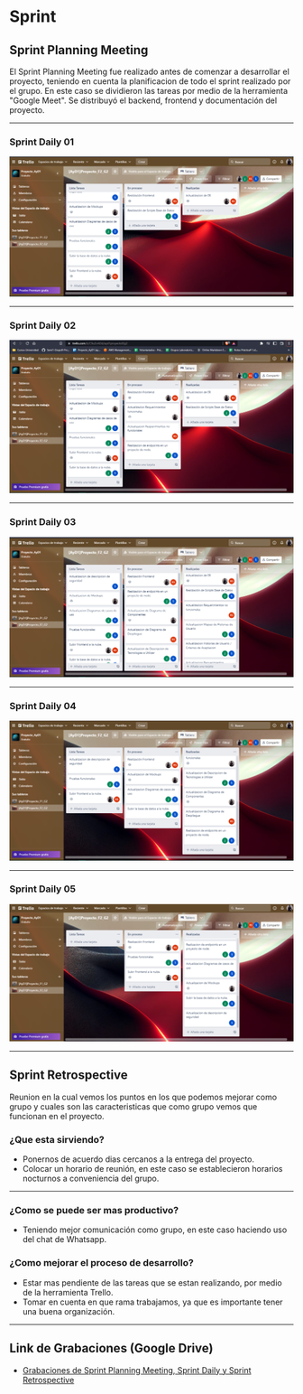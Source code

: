 # Sprint
## Sprint Planning Meeting
El Sprint Planning Meeting fue realizado antes de comenzar a desarrollar el proyecto, teniendo en cuenta la planificacion de todo el sprint realizado por el grupo. En este caso se dividieron las tareas por medio de la herramienta "Google Meet". Se distribuyó el backend, frontend y documentación del proyecto.
**** 

### Sprint Daily 01

![](../img/Sprint%20Daily/Sprint%20Daily%2003.PNG)
**** 

### Sprint Daily 02

![](../img/Sprint%20Daily/Sprint%20Daily%2004.PNG)
**** 

### Sprint Daily 03

![](../img/Sprint%20Daily/Sprint%20Daily%2005.PNG)
**** 

### Sprint Daily 04

![](../img/Sprint%20Daily/Sprint%20Daily%2006.PNG)
*** 

### Sprint Daily 05

![](../img/Sprint%20Daily/Sprint%20Daily%2007.PNG)
***  

## Sprint Retrospective
Reunion en la cual vemos los puntos en los que podemos mejorar como grupo y cuales son las caracteristicas que como grupo vemos que funcionan en el proyecto.

### ¿Que esta sirviendo?
* Ponernos de acuerdo dias cercanos a la entrega del proyecto.
* Colocar un horario de reunión, en este caso se establecieron horarios nocturnos a conveniencia del grupo.
***
### ¿Como se puede ser mas productivo?
* Teniendo mejor comunicación como grupo, en este caso haciendo uso del chat de Whatsapp.

### ¿Como mejorar el proceso de desarrollo?
* Estar mas pendiente de las tareas que se estan realizando, por medio de la herramienta Trello.
* Tomar en cuenta en que rama trabajamos, ya que es importante tener una buena organización.

***
## Link de Grabaciones (Google Drive)
- [Grabaciones de Sprint Planning Meeting, Sprint Daily y Sprint Retrospective](https://drive.google.com/drive/folders/1eaKwhM9qaQxXeVYjImZL_2IxKfmCs2Ra?usp=sharing)
